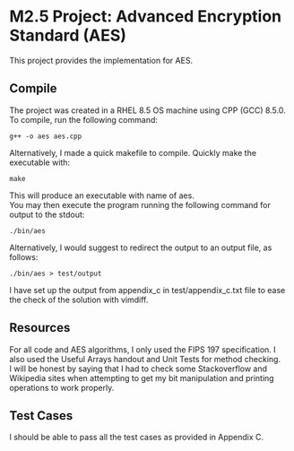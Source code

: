 # M2.5 Project: Advanced Encryption Standard (AES)
This project provides the implementation for AES.

## Compile
The project was created in a RHEL 8.5 OS machine using CPP (GCC) 8.5.0.  
To compile, run the following command:

    g++ -o aes aes.cpp

Alternatively, I made a quick makefile to compile. Quickly make the executable with:

    make

This will produce an executable with name of aes.  
You may then execute the program running the following command for output to the stdout:

    ./bin/aes

Alternatively, I would suggest to redirect the output to an output file, as follows:

    ./bin/aes > test/output

I have set up the output from appendix_c in test/appendix_c.txt file to ease the check of the solution with vimdiff.

## Resources

For all code and AES algorithms, I only used the FIPS 197 specification. I also used the Useful Arrays handout and Unit Tests for method checking.  
I will be honest by saying that I had to check some Stackoverflow and Wikipedia sites when attempting to get my bit manipulation and printing operations to work properly. 

## Test Cases

I should be able to pass all the test cases as provided in Appendix C. 

